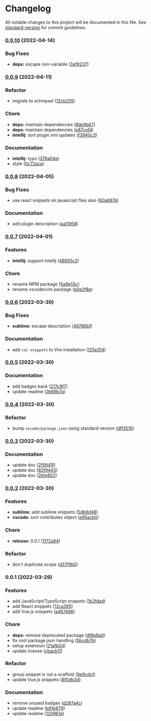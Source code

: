 # Changelog

All notable changes to this project will be documented in this file. See [standard-version](https://github.com/conventional-changelog/standard-version) for commit guidelines.

### [0.0.10](https://github.com/prismicio/prismic-snippets/compare/v0.0.9...v0.0.10) (2022-04-14)


### Bug Fixes

* **deps:** escape non-variable ([3af9237](https://github.com/prismicio/prismic-snippets/commit/3af923724f8cd0ba09c9b5541fe1acd569c3f3c7))

### [0.0.9](https://github.com/prismicio/prismic-snippets/compare/v0.0.8...v0.0.9) (2022-04-11)


### Refactor

* migrate to schnipsel ([12cb255](https://github.com/prismicio/prismic-snippets/commit/12cb2551554ef97d7a81905c8d4c7eba3028ca7a))


### Chore

* **deps:** maintain dependencies ([8de9b67](https://github.com/prismicio/prismic-snippets/commit/8de9b673e5b94567adcc0d3225302d3dbbae634b))
* **deps:** maintain dependencies ([e87cefd](https://github.com/prismicio/prismic-snippets/commit/e87cefdc67af93c82ab2e2a73987e3cd6ae4a1c4))
* **intellij:** sort plugin.xml updates ([f3940c3](https://github.com/prismicio/prismic-snippets/commit/f3940c30e424dbc5effada080601b40e7d280db4))


### Documentation

* **intellij:** typo ([378a04e](https://github.com/prismicio/prismic-snippets/commit/378a04e6b1325fcd8157a8cb03f810a993c27ba6))
* style ([0c72ace](https://github.com/prismicio/prismic-snippets/commit/0c72ace8da81330c62cbd9f37eb5036e13769f90))

### [0.0.8](https://github.com/prismicio/prismic-snippets/compare/v0.0.7...v0.0.8) (2022-04-05)


### Bug Fixes

* use react snippets on javascript files also ([60a697b](https://github.com/prismicio/prismic-snippets/commit/60a697be6074aa52d9826bc74684a86e0c796c8d))


### Documentation

* add plugin description ([aa11958](https://github.com/prismicio/prismic-snippets/commit/aa1195890c6cac107a4e6c7c4ca37da6d00fea81))

### [0.0.7](https://github.com/prismicio/prismic-snippets/compare/v0.0.6...v0.0.7) (2022-04-01)


### Features

* **intellij:** support intellij ([48655c2](https://github.com/prismicio/prismic-snippets/commit/48655c2b2cbfd40261dea0d6d7c58b48505cde6a))


### Chore

* rename NPM package ([5a9e55c](https://github.com/prismicio/prismic-snippets/commit/5a9e55c7e63d343b368c0a3b089840a2fe884777))
* rename vscode/vim package ([e0e2f8e](https://github.com/prismicio/prismic-snippets/commit/e0e2f8e25255b9d800b9568cc1d79fa16a888313))

### [0.0.6](https://github.com/prismicio/prismic-snippets/compare/v0.0.5...v0.0.6) (2022-03-30)


### Bug Fixes

* **sublime:** escape description ([49786b1](https://github.com/prismicio/prismic-snippets/commit/49786b1315f26a4164250f369fd95e3fd313bb2e))


### Documentation

* add `coc-snippets` to Vim installation ([125e314](https://github.com/prismicio/prismic-snippets/commit/125e314196dd4924dfa0bcd99b732223f51482d1))

### [0.0.5](https://github.com/prismicio/prismic-snippets/compare/v0.0.4...v0.0.5) (2022-03-30)


### Documentation

* add badges back ([217c9f7](https://github.com/prismicio/prismic-snippets/commit/217c9f715864b308039455b7f16b54c9a8a82ead))
* update readme ([3b69b7a](https://github.com/prismicio/prismic-snippets/commit/3b69b7a7ca42d050f14ed417f16dd7d048da02b7))

### [0.0.4](https://github.com/prismicio/prismic-snippets/compare/v0.0.3...v0.0.4) (2022-03-30)


### Refactor

* bump `vscode/package.json` using standard version ([dff3516](https://github.com/prismicio/prismic-snippets/commit/dff3516e7e1d18f82ce09e30279ee103ac7e6a75))

### [0.0.3](https://github.com/prismicio/prismic-snippets/compare/v0.0.2...v0.0.3) (2022-03-30)


### Documentation

* update doc ([2f9941f](https://github.com/prismicio/prismic-snippets/commit/2f9941f42458da49d747fb6ac5c1af29f06d4629))
* update doc ([82f9443](https://github.com/prismicio/prismic-snippets/commit/82f9443e7b0ad0f5f1204e79ae248c0c4abde957))
* update doc ([2bfe602](https://github.com/prismicio/prismic-snippets/commit/2bfe602c7c9e78c9e98073a5150d23b629c651ef))

### [0.0.2](https://github.com/prismicio/prismic-snippets/compare/v0.0.1...v0.0.2) (2022-03-30)


### Features

* **sublime:** add sublime snippets ([5db6d48](https://github.com/prismicio/prismic-snippets/commit/5db6d48fda8345c90998d05ec1685dd2c13467fa))
* **vscode:** sort contributes object ([e95acb0](https://github.com/prismicio/prismic-snippets/commit/e95acb039330a901dd42cc77e936bb38e8ec3cf6))


### Chore

* **release:** 0.0.1 ([1172a94](https://github.com/prismicio/prismic-snippets/commit/1172a945e8fdfe80f51742f098642005201472ff))


### Refactor

* don't duplicate scope ([d37f9b5](https://github.com/prismicio/prismic-snippets/commit/d37f9b52b44dce1e35a9d3300599176d2be554cf))

### 0.0.1 (2022-03-29)


### Features

* add JavaScript/TypeScript snippets ([1b2fdad](https://github.com/prismicio/prismic-snippets/commit/1b2fdad35fc3cda57ca303b1876d998b1e2c9c06))
* add React snippets ([12ca395](https://github.com/prismicio/prismic-snippets/commit/12ca3950c8ea611242f170ddfcd8c82199644576))
* add Vue.js snippets ([a467486](https://github.com/prismicio/prismic-snippets/commit/a467486bbcf7ae965095cb63b98029bfe45e3267))


### Chore

* **deps:** remove deprecated package ([df6e8a0](https://github.com/prismicio/prismic-snippets/commit/df6e8a01947b71ebb27fd1a783c5754b9cc26c0d))
* fix root package json handling ([5bcdb7b](https://github.com/prismicio/prismic-snippets/commit/5bcdb7b47a00e00101329c8bc47b2bccaaf0a457))
* setup extension ([21afb04](https://github.com/prismicio/prismic-snippets/commit/21afb041d47231dc3c7c205e325d71c448e3979b))
* update license ([cbacb11](https://github.com/prismicio/prismic-snippets/commit/cbacb110672f1341dc9461d9d9d2ecfa9e5d0f82))


### Refactor

* group snippet is not a scaffold ([9e9cdcf](https://github.com/prismicio/prismic-snippets/commit/9e9cdcf027eb8761371b175eba200eef41d65ddb))
* update Vue.js snippets ([8f0db3d](https://github.com/prismicio/prismic-snippets/commit/8f0db3dd92c47acb7f5221bc10428497c13fa935))


### Documentation

* remove unused badges ([d287a4c](https://github.com/prismicio/prismic-snippets/commit/d287a4c14a4204d6dea8148c688b187c99bc90fe))
* update readme ([b91e879](https://github.com/prismicio/prismic-snippets/commit/b91e8795241d814e599b6db533ca47c28e73e7c0))
* update readme ([120961e](https://github.com/prismicio/prismic-snippets/commit/120961efeed78967914516bf9661978b47ac9a53))
